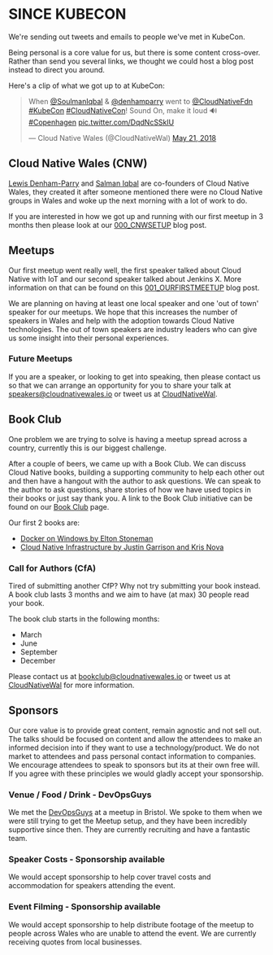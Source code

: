 # SINCE KUBECON
We're sending out tweets and emails to people we've met in KubeCon.

Being personal is a core value for us, but there is some content cross-over.
Rather than send you several links, we thought we could host a blog post instead to direct you around.

Here's a clip of what we got up to at KubeCon:

<blockquote class="twitter-tweet" data-lang="en"><p lang="en" dir="ltr">When <a href="https://twitter.com/SoulmanIqbal?ref_src=twsrc%5Etfw">@SoulmanIqbal</a> &amp; <a href="https://twitter.com/denhamparry?ref_src=twsrc%5Etfw">@denhamparry</a> went to <a href="https://twitter.com/CloudNativeFdn?ref_src=twsrc%5Etfw">@CloudNativeFdn</a> <a href="https://twitter.com/hashtag/KubeCon?src=hash&amp;ref_src=twsrc%5Etfw">#KubeCon</a> <a href="https://twitter.com/hashtag/CloudNativeCon?src=hash&amp;ref_src=twsrc%5Etfw">#CloudNativeCon</a>! Sound On, make it loud 🔊 <a href="https://twitter.com/hashtag/Copenhagen?src=hash&amp;ref_src=twsrc%5Etfw">#Copenhagen</a> <a href="https://t.co/DqdNcSSklU">pic.twitter.com/DqdNcSSklU</a></p>&mdash; Cloud Native Wales (@CloudNativeWal) <a href="https://twitter.com/CloudNativeWal/status/998520371556110336?ref_src=twsrc%5Etfw">May 21, 2018</a></blockquote> <script async src="https://platform.twitter.com/widgets.js" charset="utf-8"></script> 

## Cloud Native Wales (CNW)

[Lewis Denham-Parry](https://twitter.com/denhamparry) and [Salman Iqbal](https://twitter.com/soulmaniqbal) are co-founders of Cloud Native Wales, they created it after someone mentioned there were no Cloud Native groups in Wales and woke up the next morning with a lot of work to do.

If you are interested in how we got up and running with our first meetup in 3 months then please look at our [000_CNWSETUP](https://blog.cloudnativewales.io/000_cnwsetup/) blog post.

## Meetups

Our first meetup went really well, the first speaker talked about Cloud Native with IoT and our second speaker talked about Jenkins X.  More information on that can be found on this [001_OURFIRSTMEETUP](https://blog.cloudnativewales.io/001_ourfirstmeetup/) blog post.

We are planning on having at least one local speaker and one 'out of town' speaker for our meetups.  We hope that this increases the number of speakers in Wales and help with the adoption towards Cloud Native technologies.  The out of town speakers are industry leaders who can give us some insight into their personal experiences.

### Future Meetups

If you are a speaker, or looking to get into speaking, then please contact us so that we can arrange an opportunity for you to share your talk at [speakers@cloudnativewales.io](mailto:speakers@cloudnativewales.io) or tweet us at [CloudNativeWal](https://twitter.com/cloudnativewal).

## Book Club

One problem we are trying to solve is having a meetup spread across a country, currently this is our biggest challenge.

After a couple of beers, we came up with a Book Club.  We can discuss Cloud Native books, building a supporting community to help each other out and then have a hangout with the author to ask questions.  We can speak to the author to ask questions, share stories of how we have used topics in their books or just say thank you.  A link to the Book Club initiative can be found on our [Book Club](https://blog.cloudnativewales.io/bookclub/) page.

Our first 2 books are:

* [Docker on Windows by Elton Stoneman](https://blog.cloudnativewales.io/dockeronwindows/)
* [Cloud Native Infrastructure by Justin Garrison and Kris Nova](https://blog.cloudnativewales.io/cloudnativeinfrastructure/)

### Call for Authors (CfA)

Tired of submitting another CfP?  Why not try submitting your book instead.
A book club lasts 3 months and we aim to have (at max) 30 people read your book.

The book club starts in the following months:

* March
* June
* September
* December

Please contact us at [bookclub@cloudnativewales.io](mailto:bookclub@cloudnativewales.io) or tweet us at [CloudNativeWal](https://twitter.com/cloudnativewal) for more information.

## Sponsors

Our core value is to provide great content, remain agnostic and not sell out.  The talks should be focused on content and allow the attendees to make an informed decision into if they want to use a technology/product.  We do not market to attendees and pass personal contact information to companies.  We encourage attendees to speak to sponsors but its at their own free will.  If you agree with these principles we would gladly accept your sponsorship.

### Venue / Food / Drink - DevOpsGuys

We met the [DevOpsGuys](https://www.devopsguys.com) at a meetup in Bristol.  We spoke to them when we were still trying to get the Meetup setup, and they have been incredibly supportive since then.  They are currently recruiting and have a fantastic team.

### Speaker Costs - Sponsorship available

We would accept sponsorship to help cover travel costs and accommodation for speakers attending the event.

### Event Filming - Sponsorship available

We would accept sponsorship to help distribute footage of the meetup to people across Wales who are unable to attend the event.  We are currently receiving quotes from local businesses.